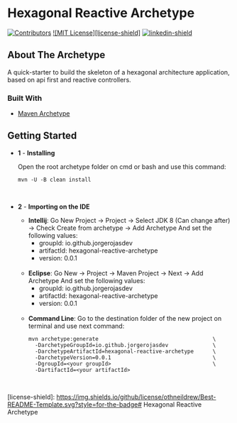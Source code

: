 # Hexagonal Reactive Archetype

[![Contributors][contributors-shield]][contributors-url]
[![MIT License][license-shield]][license-url]
[![linkedin-shield]][linkedin-url]

## About The Archetype

A quick-starter to build the skeleton of a hexagonal architecture application, based on api first and reactive controllers.

### Built With

* [Maven Archetype](https://maven.apache.org/guides/introduction/introduction-to-archetypes.html)

## Getting Started

- **1** - **Installing**

  Open the root archetype folder on cmd or bash and use this command:
  ~~~
  mvn -U -B clean install
  ~~~
  <br>

- **2** - **Importing on the IDE**
 
  - **Intellij**:
    Go New Project -> Project -> Select JDK 8 (Can change after) -> Check Create from archetype -> Add Archetype
    And set the following values:
      - groupId: io.github.jorgerojasdev
      - artifactId: hexagonal-reactive-archetype
      - version: 0.0.1
   <br>
   
  - **Eclipse**:
    Go New -> Project -> Maven Project -> Next -> Add Archetype
    And set the following values:
      - groupId: io.github.jorgerojasdev
      - artifactId: hexagonal-reactive-archetype
      - version: 0.0.1
   <br>
   
  - **Command Line**:
    Go to the destination folder of the new project on terminal and use next command:
    ~~~
    mvn archetype:generate                                    \
      -DarchetypeGroupId=io.github.jorgerojasdev              \
      -DarchetypeArtifactId=hexagonal-reactive-archetype      \
      -DarchetypeVersion=0.0.1                                \
      -DgroupId=<your groupId>                                \
      -DartifactId=<your artifactId>
    ~~~
   <br>

[linkedin-shield]: https://img.shields.io/badge/-LinkedIn-black.svg?style=for-the-badge&logo=linkedin&colorB=555
[linkedin-url]: https://www.linkedin.com/in/jorge-rojas-zafra-fullstack-developer
[contributors-shield]: https://img.shields.io/github/contributors/othneildrew/Best-README-Template.svg?style=for-the-badge
[contributors-url]: https://github.com/JorgeRojasDev/hexagonal-reactive-archetype/graphs/contributors
[license-url]:https://github.com/JorgeRojasDev/hexagonal-reactive-archetype/blob/main/LICENSE
[license-shield]: https://img.shields.io/github/license/othneildrew/Best-README-Template.svg?style=for-the-badge# Hexagonal Reactive Archetype

